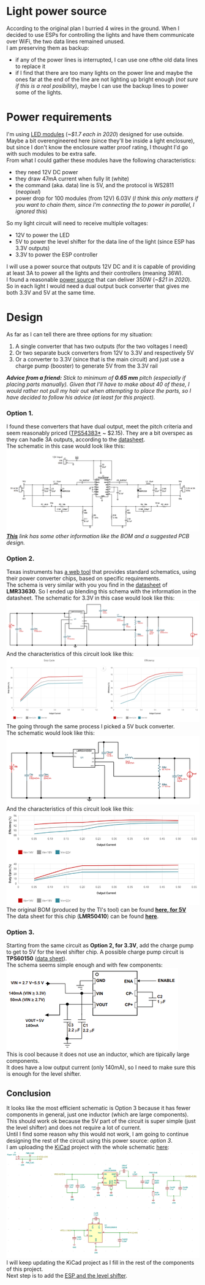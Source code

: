 # **Light power source**
According to the original plan I burried 4 wires in the ground. When I decided to use ESPs for controlling the lights and have them communicate over WiFi, the two data lines remained unused.  
I am preserving them as backup:
- if any of the power lines is interrupted, I can use one ofthe old data lines to replace it
- if I find that there are too many lights on the power line and maybe the ones far at the end of the line are not lighting up bright enough (*not sure if this is a real posibility*), maybe I can use the backup lines to power some of the lights.  

# Power requirements
I'm using [LED modules](https://www.holidaycoro.com/ProductDetails.asp?ProductCode=654) (*~$1.7 each in 2020*) designed for use outside. Maybe a bit overengineered here (since they'll be inside a light enclosure), but since I don't know the enclosure watter proof rating, I thought I'd go with such modules to be extra safe.  
From what I could gather these modules have the following characteristics:
- they need 12V DC power
- they draw 47mA current when fully lit (white)
- the command (aka. data) line is 5V, and the protocol is WS2811 (*neopixel*)
- power drop for 100 modules (from 12V) 6.03V (*I think this only matters if you want to chain them, since I'm connecting the to power in parallel, I ignored this*)

So my light circuit will need to receive multiple voltages:  
- 12V to power the LED  
- 5V to power the level shifter for the data line of the light (since ESP has 3.3V outputs)  
- 3.3V to power the ESP controller  

I will use a power source that outputs 12V DC and it is capable of providing at least 3A to power all the lights and their controllers (meaning 36W).  
I found a reasonable [power source](https://www.holidaycoro.com/12-Volt-350-Watt-Power-Supply-p/49.htm) that can deliver 350W (*~$21 in 2020*).
So in each light I would need a dual output buck converter that gives me both 3.3V and 5V at the same time.

# Design
As far as I can tell there are three options for my situation:
1. A single converter that has two outputs (for the two voltages I need)
2. Or two separate buck converters from 12V to 3.3V and respectively 5V
3. Or a converter to 3.3V (since that is the main circuit) and just use a charge pump (booster) to generate 5V from the 3.3V rail

***Advice from a friend:** Stick to minimum of **0.65 mm** pitch (especially if placing parts manually). Given that I'll have to make about 40 of these, I would rather not pull my hair out when attempting to place the parts, so I have decided to follow his advice (at least for this project).*  

### **Option 1.**
I found these converters that have dual output, meet the pitch criteria and seem reasonably priced ([TPS54383*](https://www.mouser.com/Search/Refine?Keyword=TPS54383P&qty=42) ~ $2.15). They are a bit overspec as they can hadle 3A outputs, according to the [datasheet](https://www.ti.com/lit/ds/symlink/tps54383.pdf?ts=1601390106496&ref_url=https%253A%252F%252Fwww.ti.com%252Fproduct%252FTPS54383).  
The schematic in this case would look like this:  
![Original Schematic](Images/DualOutputPowerSchematic.png)  
*[**This**](https://www.ti.com/tool/PMP4961) link has some other information like the BOM and a suggested PCB design.*  

### **Option 2.**
Texas instruments has [a web tool](https://webench.ti.com/appinfo/webench/scripts/SDP.cgi?ID=5D04FE8ECF365618) that provides standard schematics, using their power converter chips, based on specific requirements.  
The schema is very similar with you you find in the [datasheet](Hardware/Data%20Sheets/LMR33630.pdf) of **LMR33630**. So I ended up blending this schema with the information in the datasheet.
The schematic for 3.3V in this case would look like this:  
![Original Schematic](Images/3.3VBuckSchematic.png)  
And the characteristics of this circuit look like this:  
![Circuit Characteristics](Images/3.3VBuckCharacteristics.png)  
The going through the same process I picked a 5V buck converter.  
The schematic would look like this:  
![Original Schematic](Images/5VBuckSchematic.png)  
And the characteristics of this circuit look like this:  
![Circuit Characteristics](Images/5VBuckCharacteristics.png)  
The original BOM (produced by the TI's tool) can be found [**here, for 5V**](Hardware/5BuckBOM.csv)  
The data sheet for this chip (**LMR50410**) can be found [**here**](https://www.ti.com/lit/ds/symlink/lmr50410.pdf?ts=1601747560668&ref_url=https%253A%252F%252Fwww.ti.com%252Fproduct%252FLMR50410).  

### **Option 3.**
Starting from the same circuit as **Option 2, for 3.3V**, add the charge pump to get to 5V for the level shifter chip.
A possible charge pump circuit is **TPS60150** ([data sheet](Hardware/Data%20Sheets/TPS60150.pdf)).  
The schema seems simple enough and with few components:  
![Sample Schematic](Images/ChargePumpSchematic.png)  
This is cool because it does not use an inductor, which are tipically large components.  
It does have a low output current (only 140mA), so I need to make sure this is enough for the level shifter. 

## Conclusion
It looks like the most efficient schematic is Option 3 because it has fewer components in general, just one inductor (which are large components).  
This should work ok because the 5V part of the circuit is super simple (just the level shifter) and does not require a lot of current.  
Until I find some reason why this would not work, I am going to continue designing the rest of the circuit using this power source: *option 3*.  
I am uploading the [KiCad](https://kicad-pcb.org/download/) project with the whole schematic [here](Hardware/KiCad):  
![Power Source Circuit](Images/PowerSourceCircuit.png)  
I will keep updating the KiCad project as I fill in the rest of the components of this project.  
Next step is to add the [ESP and the level shifter](ESPCircuitDesign.md).  